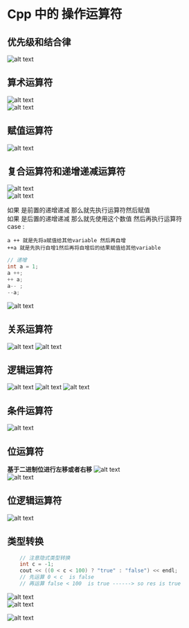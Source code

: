 # Cpp 中的 操作运算符  
  
## 优先级和结合律  

![alt text](./images/image.png)
## 算术运算符
![alt text](./images/2.png)  
![alt text](./images/3.png)
## 赋值运算符
![alt text](image.png)
## 复合运算符和递增递减运算符
![alt text](./images/4.png)  
![alt text](./images/5.png)   
  
    
  
  如果 是前置的递增递减 那么就先执行运算符然后赋值  
  如果 是后置的递增递减 那么就先使用这个数值 然后再执行运算符  
  case : 
```text
a ++ 就是先将a赋值给其他variable 然后再自增  
++a 就是先执行自增1然后再将自增后的结果赋值给其他variable
```
```cpp
// 递增
int a = 1;
a ++;
++ a;
a-- ;
--a;
```
![alt text](./images/6.png)
## 关系运算符
![alt text](./images/7.png)
![alt text](./images/8.png)
## 逻辑运算符
![alt text](./images/9.png)
![alt text](./images/10.png)
![alt text](./images/11.png)
## 条件运算符
![alt text](./images/12.png)
## 位运算符  
**基于二进制位进行左移或者右移**
![alt text](./images/13.png)  
![alt text](./images/14.png)  
## 位逻辑运算符
![alt text](./images/15.png)  
## 类型转换
```cpp
    // 注意隐式类型转换
    int c = -1;
    cout << ((0 < c < 100) ? "true" : "false") << endl;
    // 先运算 0 < c  is false
    // 再运算 false < 100  is true ------> so res is true
```
![alt text](./images/16.png)  
![alt text](./images/17.png)    

![alt text](./images/18.png)   